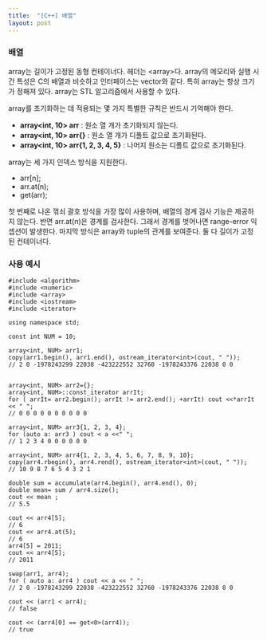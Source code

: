 ```yaml
---
title:  "[C++] 배열"
layout: post
---
```


### 배열

array는 길이가 고정된 동형 컨테이너다. 헤더는 <array\>다. array의 메모리와 실행 시간 특성은 C의 배열과 비슷하고 인터페이스는 vector와 같다. 특히 array는 항상 크기가 정해져 있다. array는 STL 알고리즘에서 사용할 수 있다.


array를 초기화하는 데 적용되는 몇 가지 특별한 규칙은 반드시 기억해야 한다.

- **array<int, 10> arr** : 원소 열 개가 초기화되지 않는다.
- **array<int, 10> arr{}** : 원소 열 개가 디폴트 값으로 초기화된다.
- **array<int, 10> arr{1, 2, 3, 4, 5}** : 나머지 원소는 디폴트 값으로 초기화된다.

array는 세 가지 인덱스 방식을 지원한다.

- arr[n];
- arr.at(n);
- get<n>(arr);

첫 번째로 나온 꺾쇠 괄호 방식을 가장 많이 사용하며, 배열의 경계 검사 기능은 제공하지 않는다. 반면 arr.at(n)은 경계를 검사한다. 그래서 경계를 벗어나면 range-error 익셉션이 발생한다. 마지막 방식은 array와  tuple의 관계를 보여준다. 둘 다 길이가 고정된 컨테이너다.

### 사용 예시

```
#include <algorithm>
#include <numeric>
#include <array>
#include <iostream>
#include <iterator>

using namespace std;

const int NUM = 10;

array<int, NUM> arr1;
copy(arr1.begin(), arr1.end(), ostream_iterator<int>(cout, " "));
// 2 0 -1978243299 22038 -423222552 32760 -1978243376 22038 0 0 


array<int, NUM> arr2={};
array<int, NUM>::const_iterator arrIt;
for ( arrIt= arr2.begin(); arrIt != arr2.end(); +arrIt) cout <<*arrIt << " ";
// 0 0 0 0 0 0 0 0 0 0

array<int, NUM> arr3{1, 2, 3, 4};
for (auto a: arr3 ) cout < a <<" ";
// 1 2 3 4 0 0 0 0 0 0

array<int, NUM> arr4{1, 2, 3, 4, 5, 6, 7, 8, 9, 10};
copy(arr4.rbegin(), arr4.rend(), ostream_iterator<int>(cout, " "));
// 10 9 8 7 6 5 4 3 2 1

double sum = accumulate(arr4.begin(), arr4.end(), 0);
double mean= sum / arr4.size();
cout << mean ;
// 5.5

cout << arr4[5];
// 6
cout << arr4.at(5);
// 6
arr4[5] = 2011;
cout << arr4[5];
// 2011

swap(arr1, arr4);
for ( auto a: arr4 ) cout << a << " ";
// 2 0 -1978243299 22038 -423222552 32760 -1978243376 22038 0 0 

cout << (arr1 < arr4); 
// false

cout << (arr4[0] == get<0>(arr4));
// true

```